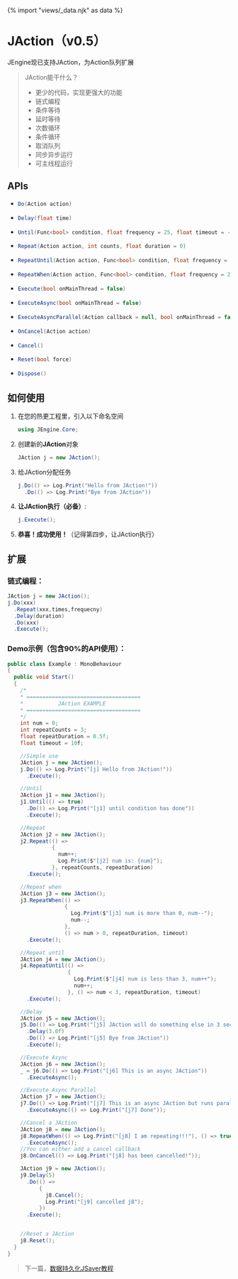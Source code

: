 {% import "views/_data.njk" as data %}

# JAction（v0.5）

JEngine现已支持JAction，为Action队列扩展

> JAction能干什么？
>
> - 更少的代码，实现更强大的功能
> - 链式编程
> - 条件等待
> - 延时等待
> - 次数循环
> - 条件循环
> - 取消队列
> - 同步异步运行
> - 可主线程运行



## APIs

- ```csharp
  Do(Action action)
  ```

- ```csharp
  Delay(float time)
  ```

- ```csharp
  Until(Func<bool> condition, float frequency = 25, float timeout = -1)
  ```

- ```csharp
  Repeat(Action action, int counts, float duration = 0)
  ```

- ```csharp
  RepeatUntil(Action action, Func<bool> condition, float frequency = 25, float timeout = -1)
  ```

- ```csharp
  RepeatWhen(Action action, Func<bool> condition, float frequency = 25, float timeout = -1)
  ```

- ```csharp
  Execute(bool onMainThread = false)
  ```

- ```csharp
  ExecuteAsync(bool onMainThread = false)
  ```

- ```csharp
  ExecuteAsyncParallel(Action callback = null, bool onMainThread = false)
  ```

- ```csharp
  OnCancel(Action action)
  ```

- ```csharp
  Cancel()
  ```

- ```csharp
  Reset(bool force)
  ```

- ```csharp
  Dispose()
  ```



## 如何使用

1. 在您的热更工程里，引入以下命名空间

   ```csharp
   using JEngine.Core;
   ```

2. 创建新的**JAction**对象

   ```csharp
   JAction j = new JAction();
   ```

3. 给JAction分配任务

   ```csharp
   j.Do(() => Log.Print("Hello from JAction!"))
     .Do(() => Log.Print("Bye from JAction"))
   ```

4. **让JAction执行（必备）**:

   ```csharp
   j.Execute();
   ```

5. **恭喜！成功使用！**（记得第四步，让JAction执行）

## 扩展

### 链式编程：

   ```csharp
   JAction j = new JAction();
   j.Do(xxx)
     .Repeat(xxx,times,frequecny)
     .Delay(duration)
     .Do(xxx)
     .Execute();
   ```

### Demo示例（包含90%的API使用）：

   ```csharp
   public class Example : MonoBehaviour
   {
     public void Start()
     {
       /*
       * ====================================
       *           JAction EXAMPLE
       * ====================================
       */
       int num = 0;
       int repeatCounts = 3;
       float repeatDuration = 0.5f;
       float timeout = 10f;
   
       //Simple use
       JAction j = new JAction();
       j.Do(() => Log.Print("[j] Hello from JAction!"))
         .Execute();
   
       //Until
       JAction j1 = new JAction();
       j1.Until(() => true)
         .Do(() => Log.Print("[j1] until condition has done"))
         .Execute();
   
       //Repeat
       JAction j2 = new JAction();
       j2.Repeat(() =>
                 {
                   num++;
                   Log.Print($"[j2] num is: {num}");
                 }, repeatCounts, repeatDuration)
         .Execute();
   
       //Repeat when
       JAction j3 = new JAction();
       j3.RepeatWhen(() =>
                     {
                       Log.Print($"[j3] num is more than 0, num--");
                       num--;
                     },
                     () => num > 0, repeatDuration, timeout)
         .Execute();
   
       //Repeat until
       JAction j4 = new JAction();
       j4.RepeatUntil(() =>
                      {
                        Log.Print($"[j4] num is less than 3, num++");
                        num++;
                      }, () => num < 3, repeatDuration, timeout)
         .Execute();
   
       //Delay
       JAction j5 = new JAction();
       j5.Do(() => Log.Print("[j5] JAction will do something else in 3 seconds"))
         .Delay(3.0f)
         .Do(() => Log.Print("[j5] Bye from JAction"))
         .Execute();
   
       //Execute Async
       JAction j6 = new JAction();
       _ = j6.Do(() => Log.Print("[j6] This is an async JAction"))
         .ExecuteAsync();
   
       //Execute Async Parallel
       JAction j7 = new JAction();
       j7.Do(() => Log.Print("[j7] This is an async JAction but runs parallel, callback will be called after it has done"))
         .ExecuteAsync(() => Log.Print("[j7] Done"));
   
       //Cancel a JAction
       JAction j8 = new JAction();
       j8.RepeatWhen(() => Log.Print("[j8] I am repeating!!!"), () => true, 1, timeout)
         .ExecuteAsync();
       //You can either add a cancel callback
       j8.OnCancel(() => Log.Print("[j8] has been cancelled!"));
   
       JAction j9 = new JAction();
       j9.Delay(5)
         .Do(() =>
             {
               j8.Cancel();
               Log.Print("[j9] cancelled j8");
             })
         .Execute();
   
   
       //Reset a JAction
       j8.Reset();
     }
   }
   ```

> 下一篇，[数据持久化JSaver教程](jsaver.html)
